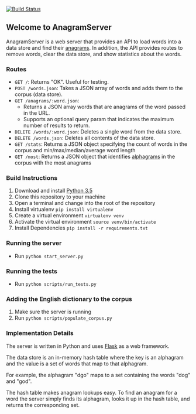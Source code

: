 [![Build Status](https://travis-ci.org/adrielklein/anagram-server.svg?branch=master)](https://travis-ci.org/adrielklein/anagram-server)

## Welcome to AnagramServer
AnagramServer is a web server that provides an API to load words into a data store and find their [anagrams](https://en.wikipedia.org/wiki/Anagram). In addition, the API provides routes to remove words, clear the data store, and show statistics about the words.


### Routes
- `GET /`: Returns "OK". Useful for testing.
- `POST /words.json`: Takes a JSON array of words and adds them to the corpus (data store).
- `GET /anagrams/:word.json`:
  - Returns a JSON array words that are anagrams of the word passed in the URL.
  - Supports an optional query param that indicates the maximum number of results to return.
- `DELETE /words/:word.json`: Deletes a single word from the data store.
- `DELETE /words.json`: Deletes all contents of the data store.
- `GET /stats`:  Returns a JSON object specifying the count of words in the corpus and min/max/median/average word length
- `GET /most`: Returns a JSON object that identifies [alphagrams](https://en.wikipedia.org/wiki/Alphagram) in the corpus with the most anagrams

### Build Instructions
1. Download and install [Python 3.5](https://www.python.org/downloads/release/python-350/)
1. Clone this repository to your machine
1. Open a terminal and change into the root of the repository
1. Install virtualenv `pip install virtualenv`
1. Create a virtual environment `virtualenv venv`
1. Activate the virtual environment `source venv/bin/activate`
1. Install Dependencies `pip install -r requirements.txt`

### Running the server
- Run `python start_server.py`

### Running the tests
- Run `python scripts/run_tests.py`

### Adding the English dictionary to the corpus
1. Make sure the server is running
1. Run `python scripts/populate_corpus.py`

### Implementation Details

The server is written in Python and uses [Flask](http://flask.pocoo.org/) as a web framework.

The data store is an in-memory hash table where the key is an alphagram and the value is a set of words that map to that alphagram.

For example, the alphagram "dgo" maps to a set containing the words "dog" and "god".

The hash table makes anagram lookups easy. To find an anagram for a word the server simply finds its alphagram, looks it up in the hash table, and returns the corresponding set.
